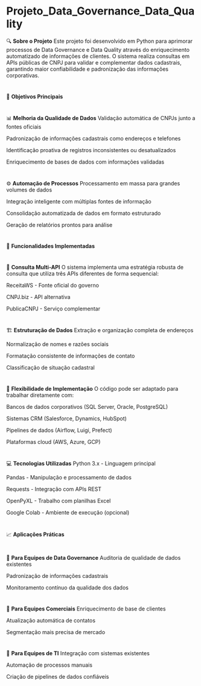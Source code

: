 # **Projeto_Data_Governance_Data_Quality**

🔍 **Sobre o Projeto**
Este projeto foi desenvolvido em Python para aprimorar processos de Data Governance e Data Quality através do enriquecimento automatizado de informações de clientes. O sistema realiza consultas em APIs públicas de CNPJ para validar e complementar dados cadastrais, garantindo maior confiabilidade e padronização das informações corporativas.
#
#
🎯 **Objetivos Principais**
#
#
📊 **Melhoria da Qualidade de Dados**
Validação automática de CNPJs junto a fontes oficiais

Padronização de informações cadastrais como endereços e telefones

Identificação proativa de registros inconsistentes ou desatualizados

Enriquecimento de bases de dados com informações validadas
#
#
⚙️ **Automação de Processos**
Processamento em massa para grandes volumes de dados

Integração inteligente com múltiplas fontes de informação

Consolidação automatizada de dados em formato estruturado

Geração de relatórios prontos para análise
#
#
🚀 **Funcionalidades Implementadas**
#
#
🔄 **Consulta Multi-API**
O sistema implementa uma estratégia robusta de consulta que utiliza três APIs diferentes de forma sequencial:

ReceitaWS - Fonte oficial do governo

CNPJ.biz - API alternativa

PublicaCNPJ - Serviço complementar
#
#
🏗️ **Estruturação de Dados**
Extração e organização completa de endereços

Normalização de nomes e razões sociais

Formatação consistente de informações de contato

Classificação de situação cadastral
#
#
🔌 **Flexibilidade de Implementação**
O código pode ser adaptado para trabalhar diretamente com:

Bancos de dados corporativos (SQL Server, Oracle, PostgreSQL)

Sistemas CRM (Salesforce, Dynamics, HubSpot)

Pipelines de dados (Airflow, Luigi, Prefect)

Plataformas cloud (AWS, Azure, GCP)
#
#
💻 **Tecnologias Utilizadas**
Python 3.x - Linguagem principal

Pandas - Manipulação e processamento de dados

Requests - Integração com APIs REST

OpenPyXL - Trabalho com planilhas Excel

Google Colab - Ambiente de execução (opcional)
#
#
📈 **Aplicações Práticas**
#
#
🏢 **Para Equipes de Data Governance**
Auditoria de qualidade de dados existentes

Padronização de informações cadastrais

Monitoramento contínuo da qualidade dos dados
#
#
💼 **Para Equipes Comerciais**
Enriquecimento de base de clientes

Atualização automática de contatos

Segmentação mais precisa de mercado
#
#
🔧 **Para Equipes de TI**
Integração com sistemas existentes

Automação de processos manuais

Criação de pipelines de dados confiáveis
